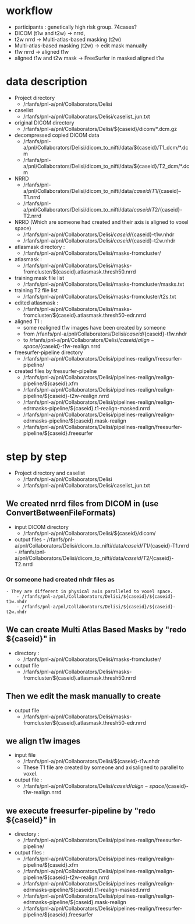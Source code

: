 # workflow

- participants :  genetically high risk group. 74cases? 
- DICOM (t1w and t2w) -> nrrd,
- t2w nrrd -> Multi-atlas-based masking (t2w)
- Multi-atlas-based masking (t2w) -> edit mask manually
- t1w nrrd -> aligned t1w
- aligned t1w and t2w mask -> FreeSurfer in masked aligned t1w


# data description

- Project directory
    - /rfanfs/pnl-a/pnl/Collaborators/Delisi
- caselist
    - /rfanfs/pnl-a/pnl/Collaborators/Delisi/caselist_jun.txt 
- original DICOM directory 
    - /rfanfs/pnl-a/pnl/Collaborators/Delisi/${caseid}/dicom/*.dcm.gz
- decompressed copied DICOM data
    - /rfanfs/pnl-a/pnl/Collaborators/Delisi/dicom_to_nifti/data/${caseid}/T1_dcm/*.dcm
    - /rfanfs/pnl-a/pnl/Collaborators/Delisi/dicom_to_nifti/data/${caseid}/T2_dcm/*.dcm
- NRRD
    - /rfanfs/pnl-a/pnl/Collaborators/Delisi/dicom_to_nifti/data/${caseid}/T1/${caseid}-T1.nrrd
    - /rfanfs/pnl-a/pnl/Collaborators/Delisi/dicom_to_nifti/data/${caseid}/T2/${caseid}-T2.nrrd
- NRRD (Which are someone had created and their axis is aligned to voxel space)
    - /rfanfs/pnl-a/pnl/Collaborators/Delisi/${caseid}/${caseid}-t1w.nhdr
    - /rfanfs/pnl-a/pnl/Collaborators/Delisi/${caseid}/${caseid}-t2w.nhdr
- atlasmask directory : 
    - /rfanfs/pnl-a/pnl/Collaborators/Delisi/masks-fromcluster/
- atlasmask : 
    - /rfanfs/pnl-a/pnl/Collaborators/Delisi/masks-fromcluster/${caseid}.atlasmask.thresh50.nrrd
- training mask file list
    - /rfanfs/pnl-a/pnl/Collaborators/Delisi/masks-fromcluster/masks.txt
- training T2 file list
    - /rfanfs/pnl-a/pnl/Collaborators/Delisi/masks-fromcluster/t2s.txt
- edited atlasmask :
    - /rfanfs/pnl-a/pnl/Collaborators/Delisi/masks-fromcluster/${caseid}.atlasmask.thresh50-edr.nrrd
- aligned T1 :
    - some realigned t1w images have been created by someone
    - from /rfanfs/pnl-a/pnl/Collaborators/Delisi/${caseid}/${caseid}-t1w.nhdr
    - to /rfanfs/pnl-a/pnl/Collaborators/Delisi/${caseid}/align-space/${caseid}-t1w-realign.nrrd
- freesurfer-pipeline directory
    - /rfanfs/pnl-a/pnl/Collaborators/Delisi/pipelines-realign/freesurfer-pipeline/
- created files by fressurfer-pipelne
    - /rfanfs/pnl-a/pnl/Collaborators/Delisi/pipelines-realign/realign-pipeline/${caseid}.xfm 
    - /rfanfs/pnl-a/pnl/Collaborators/Delisi/pipelines-realign/realign-pipeline/${caseid}-t2w-realign.nrrd 
    - /rfanfs/pnl-a/pnl/Collaborators/Delisi/pipelines-realign/realign-edrmasks-pipeline/${caseid}.t1-realign-masked.nrrd
    - /rfanfs/pnl-a/pnl/Collaborators/Delisi/pipelines-realign/realign-edrmasks-pipeline/${caseid}.mask-realign 
    - /rfanfs/pnl-a/pnl/Collaborators/Delisi/pipelines-realign/freesurfer-pipeline/${caseid}.freesurfer


# step by step

- Project directory and caselist
    - /rfanfs/pnl-a/pnl/Collaborators/Delisi
    - /rfanfs/pnl-a/pnl/Collaborators/Delisi/caselist_jun.txt 

## We created nrrd files from DICOM in (use ConvertBetweenFileFormats)
- input DICOM directory
    - /rfanfs/pnl-a/pnl/Collaborators/Delisi/${caseid}/dicom/
- output files
        - /rfanfs/pnl-a/pnl/Collaborators/Delisi/dicom_to_nifti/data/${caseid}/T1/${caseid}-T1.nrrd
        - /rfanfs/pnl-a/pnl/Collaborators/Delisi/dicom_to_nifti/data/${caseid}/T2/${caseid}-T2.nrrd

### Or someone had created nhdr files as 
    - They are different in physical axis paralleled to voxel space.  
        - /rfanfs/pnl-a/pnl/Collaborators/Delisi/${caseid}/${caseid}-t1w.nhdr
        - /rfanfs/pnl-a/pnl/Collaborators/Delisi/${caseid}/${caseid}-t2w.nhdr

## We can create Multi Atlas Based Masks by "redo ${caseid}" in 
- directory : 
    - /rfanfs/pnl-a/pnl/Collaborators/Delisi/masks-fromcluster/
- output file
    - /rfanfs/pnl-a/pnl/Collaborators/Delisi/masks-fromcluster/${caseid}.atlasmask.thresh50.nrrd

## Then we edit the mask manually to create 
- output file
    - /rfanfs/pnl-a/pnl/Collaborators/Delisi/masks-fromcluster/${caseid}.atlasmask.thresh50-edr.nrrd

## we align t1w images 
- input file
    - /rfanfs/pnl-a/pnl/Collaborators/Delisi/${caseid}-t1w.nhdr 
    - These T1 file are created by someone and axisaligned to parallel to voxel. 
- output file :  
    - /rfanfs/pnl-a/pnl/Collaborators/Delisi/${caseid}/align-space/${caseid}-t1w-realign.nrrd

## we execute freesurfer-pipeline by "redo ${caseid}" in 
- directory : 
    - /rfanfs/pnl-a/pnl/Collaborators/Delisi/pipelines-realign/freesurfer-pipeline/
- output files : 
    - /rfanfs/pnl-a/pnl/Collaborators/Delisi/pipelines-realign/realign-pipeline/${caseid}.xfm 
    - /rfanfs/pnl-a/pnl/Collaborators/Delisi/pipelines-realign/realign-pipeline/${caseid}-t2w-realign.nrrd 
    - /rfanfs/pnl-a/pnl/Collaborators/Delisi/pipelines-realign/realign-edrmasks-pipeline/${caseid}.t1-realign-masked.nrrd
    - /rfanfs/pnl-a/pnl/Collaborators/Delisi/pipelines-realign/realign-edrmasks-pipeline/${caseid}.mask-realign 
    - /rfanfs/pnl-a/pnl/Collaborators/Delisi/pipelines-realign/freesurfer-pipeline/${caseid}.freesurfer


